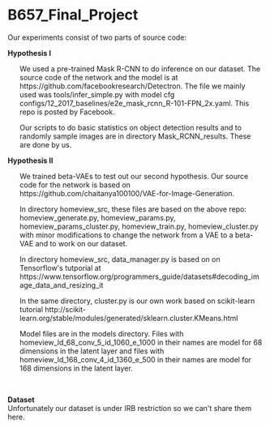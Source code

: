 # B657_Final_Project
Our experiments consist of two parts of source code:

<b> Hypothesis I </b> 
<br />
<ol> We used a pre-trained Mask R-CNN to do inference on our dataset. The source code of the network and the model is at https://github.com/facebookresearch/Detectron. The file we mainly used was tools/infer_simple.py with model cfg configs/12_2017_baselines/e2e_mask_rcnn_R-101-FPN_2x.yaml. This repo is posted by Facebook. </ol>
<ol> Our scripts to do basic statistics on object detection results and to randomly sample images are in directory Mask_RCNN_results. These are done by us. </ol>

<b> Hypothesis II </b>
<ol> We trained beta-VAEs to test out our second hypothesis. Our source code for the network is based on https://github.com/chaitanya100100/VAE-for-Image-Generation.</ol>
<ol> In directory homeview_src, these files are based on the above repo: homeview_generate.py, homeview_params.py, homeview_params_cluster.py, homeview_train.py, homeview_cluster.py with minor modifications to change the network from a VAE to a beta-VAE and to work on our dataset. </ol>
<ol> In directory homeview_src, data_manager.py is based on on Tensorflow's tutporial at https://www.tensorflow.org/programmers_guide/datasets#decoding_image_data_and_resizing_it </ol>
<ol> In the same directory, cluster.py is our own work based on scikit-learn tutorial http://scikit-learn.org/stable/modules/generated/sklearn.cluster.KMeans.html </ol>
<ol> Model files are in the models directory. Files with homeview_ld_68_conv_5_id_1060_e_1000 in their names are model for 68 dimensions in the latent layer and files with homeview_ld_168_conv_4_id_1360_e_500 in their names are model for 168 dimensions in the latent layer. </ol>

<br />

<b> Dataset </b>
<br />
Unfortunately our dataset is under IRB restriction so we can't share them here.
